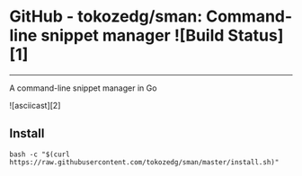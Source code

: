 


# GitHub - tokozedg/sman: Command-line snippet manager      ![Build Status][1]

* * *

A command-line snippet manager in Go

![asciicast][2]

## Install
    
    
    bash -c "$(curl https://raw.githubusercontent.com/tokozedg/sman/master/install.sh)"


